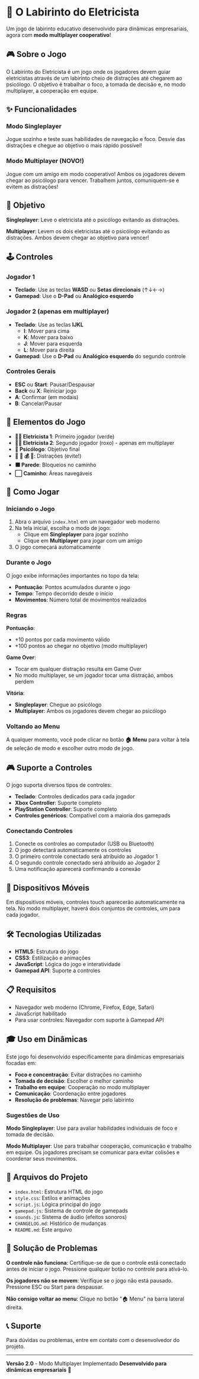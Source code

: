 # 🔌 O Labirinto do Eletricista

Um jogo de labirinto educativo desenvolvido para dinâmicas empresariais, agora com **modo multiplayer cooperativo**!

## 🎮 Sobre o Jogo

O Labirinto do Eletricista é um jogo onde os jogadores devem guiar eletricistas através de um labirinto cheio de distrações até chegarem ao psicólogo. O objetivo é trabalhar o foco, a tomada de decisão e, no modo multiplayer, a cooperação em equipe.

## ✨ Funcionalidades

### Modo Singleplayer
Jogue sozinho e teste suas habilidades de navegação e foco. Desvie das distrações e chegue ao objetivo o mais rápido possível!

### Modo Multiplayer (NOVO!)
Jogue com um amigo em modo cooperativo! Ambos os jogadores devem chegar ao psicólogo para vencer. Trabalhem juntos, comuniquem-se e evitem as distrações!

## 🎯 Objetivo

**Singleplayer**: Leve o eletricista até o psicólogo evitando as distrações.

**Multiplayer**: Levem os dois eletricistas até o psicólogo evitando as distrações. Ambos devem chegar ao objetivo para vencer!

## 🕹️ Controles

### Jogador 1
- **Teclado**: Use as teclas **WASD** ou **Setas direcionais** (↑↓←→)
- **Gamepad**: Use o **D-Pad** ou **Analógico esquerdo**

### Jogador 2 (apenas em multiplayer)
- **Teclado**: Use as teclas **IJKL**
  - **I**: Mover para cima
  - **K**: Mover para baixo
  - **J**: Mover para esquerda
  - **L**: Mover para direita
- **Gamepad**: Use o **D-Pad** ou **Analógico esquerdo** do segundo controle

### Controles Gerais
- **ESC** ou **Start**: Pausar/Despausar
- **Back** ou **X**: Reiniciar jogo
- **A**: Confirmar (em modais)
- **B**: Cancelar/Pausar

## 🎲 Elementos do Jogo

- **👷‍♂️ Eletricista 1**: Primeiro jogador (verde)
- **👷‍♀️ Eletricista 2**: Segundo jogador (roxo) - apenas em multiplayer
- **🧠 Psicólogo**: Objetivo final
- **🍺 🎉 💰 🎵**: Distrações (evite!)
- **⬛ Parede**: Bloqueios no caminho
- **⬜ Caminho**: Áreas navegáveis

## 🚀 Como Jogar

### Iniciando o Jogo

1. Abra o arquivo `index.html` em um navegador web moderno
2. Na tela inicial, escolha o modo de jogo:
   - Clique em **Singleplayer** para jogar sozinho
   - Clique em **Multiplayer** para jogar com um amigo
3. O jogo começará automaticamente

### Durante o Jogo

O jogo exibe informações importantes no topo da tela:
- **Pontuação**: Pontos acumulados durante o jogo
- **Tempo**: Tempo decorrido desde o início
- **Movimentos**: Número total de movimentos realizados

### Regras

**Pontuação**:
- +10 pontos por cada movimento válido
- +100 pontos ao chegar no objetivo (modo multiplayer)

**Game Over**:
- Tocar em qualquer distração resulta em Game Over
- No modo multiplayer, se um jogador tocar uma distração, ambos perdem

**Vitória**:
- **Singleplayer**: Chegue ao psicólogo
- **Multiplayer**: Ambos os jogadores devem chegar ao psicólogo

### Voltando ao Menu

A qualquer momento, você pode clicar no botão **🏠 Menu** para voltar à tela de seleção de modo e escolher outro modo de jogo.

## 🎮 Suporte a Controles

O jogo suporta diversos tipos de controles:
- **Teclado**: Controles dedicados para cada jogador
- **Xbox Controller**: Suporte completo
- **PlayStation Controller**: Suporte completo
- **Controles genéricos**: Compatível com a maioria dos gamepads

### Conectando Controles

1. Conecte os controles ao computador (USB ou Bluetooth)
2. O jogo detectará automaticamente os controles
3. O primeiro controle conectado será atribuído ao Jogador 1
4. O segundo controle conectado será atribuído ao Jogador 2
5. Uma notificação aparecerá confirmando a conexão

## 📱 Dispositivos Móveis

Em dispositivos móveis, controles touch aparecerão automaticamente na tela. No modo multiplayer, haverá dois conjuntos de controles, um para cada jogador.

## 🛠️ Tecnologias Utilizadas

- **HTML5**: Estrutura do jogo
- **CSS3**: Estilização e animações
- **JavaScript**: Lógica do jogo e interatividade
- **Gamepad API**: Suporte a controles

## 📋 Requisitos

- Navegador web moderno (Chrome, Firefox, Edge, Safari)
- JavaScript habilitado
- Para usar controles: Navegador com suporte à Gamepad API

## 🎓 Uso em Dinâmicas

Este jogo foi desenvolvido especificamente para dinâmicas empresariais focadas em:
- **Foco e concentração**: Evitar distrações no caminho
- **Tomada de decisão**: Escolher o melhor caminho
- **Trabalho em equipe**: Cooperação no modo multiplayer
- **Comunicação**: Coordenação entre jogadores
- **Resolução de problemas**: Navegar pelo labirinto

### Sugestões de Uso

**Modo Singleplayer**: Use para avaliar habilidades individuais de foco e tomada de decisão.

**Modo Multiplayer**: Use para trabalhar cooperação, comunicação e trabalho em equipe. Os jogadores precisam se comunicar para evitar colisões e coordenar seus movimentos.

## 📄 Arquivos do Projeto

- `index.html`: Estrutura HTML do jogo
- `style.css`: Estilos e animações
- `script.js`: Lógica principal do jogo
- `gamepad.js`: Sistema de controle de gamepads
- `sounds.js`: Sistema de áudio (efeitos sonoros)
- `CHANGELOG.md`: Histórico de mudanças
- `README.md`: Este arquivo

## 🐛 Solução de Problemas

**O controle não funciona**: Certifique-se de que o controle está conectado antes de iniciar o jogo. Pressione qualquer botão no controle para ativá-lo.

**Os jogadores não se movem**: Verifique se o jogo não está pausado. Pressione ESC ou Start para despausar.

**Não consigo voltar ao menu**: Clique no botão "🏠 Menu" na barra lateral direita.

## 📞 Suporte

Para dúvidas ou problemas, entre em contato com o desenvolvedor do projeto.

---

**Versão 2.0** - Modo Multiplayer Implementado
**Desenvolvido para dinâmicas empresariais** 🏢
